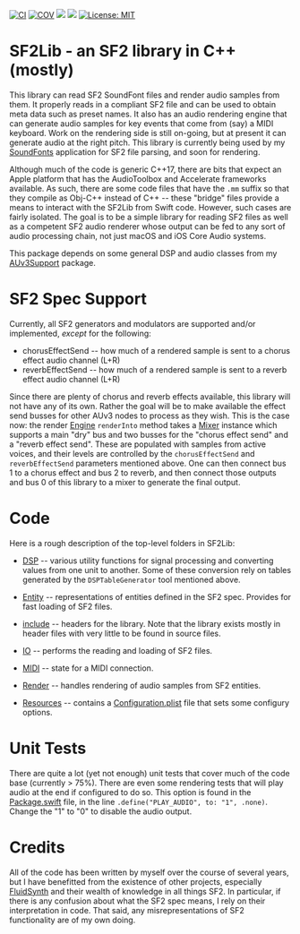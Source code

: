 [![CI](https://github.com/bradhowes/SF2Lib/workflows/CI/badge.svg)](https://github.com/bradhowes/SF2Lib/actions/workflows/CI.yml)
[![COV](https://img.shields.io/endpoint?url=https://gist.githubusercontent.com/bradhowes/dbe62f18182c82eb36dc1030819bc54b/raw/SF2Lib-coverage.json)](https://github.com/bradhowes/SF2Lib/blob/main/.github/workflows/CI.yml)
[![](https://img.shields.io/endpoint?url=https%3A%2F%2Fswiftpackageindex.com%2Fapi%2Fpackages%2Fbradhowes%2FSF2Lib%2Fbadge%3Ftype%3Dswift-versions)](https://swiftpackageindex.com/bradhowes/SF2Lib)
[![](https://img.shields.io/endpoint?url=https%3A%2F%2Fswiftpackageindex.com%2Fapi%2Fpackages%2Fbradhowes%2FSF2Lib%2Fbadge%3Ftype%3Dplatforms)](https://swiftpackageindex.com/bradhowes/SF2Lib)
[![License: MIT](https://img.shields.io/badge/License-MIT-A31F34.svg)](https://opensource.org/licenses/MIT)

# SF2Lib - an SF2 library in C++ (mostly)

This library can read SF2 SoundFont files and render audio samples from them. It properly reads in a compliant SF2 file
and can be used to obtain meta data such as preset names. It also has an audio rendering engine that can generate audio
samples for key events that come from (say) a MIDI keyboard. Work on the rendering side is still on-going, but at
present it can generate audio at the right pitch. This library is currently being used by my
[SoundFonts](https://github.com/bradhowes/SoundFonts) application for SF2 file parsing, and soon for rendering.

Although much of the code is generic C++17, there are bits that expect an Apple platform that has
the AudioToolbox and Accelerate frameworks available. As such, there are some code files that have the `.mm` suffix
so that they compile as Obj-C++ instead of C++ -- these "bridge" files provide a means to interact with the SF2Lib from
Swift code. However, such cases are fairly isolated. The goal is to be a simple library for reading SF2 files as well as a 
competent SF2 audio renderer whose output can be fed to any sort of audio processing chain, not just macOS and iOS Core Audio 
systems.

This package depends on some general DSP and audio classes from my [AUv3Support](https://github.com/bradhowes/AUv3Support)
package.

# SF2 Spec Support

Currently, all SF2 generators and modulators are supported and/or implemented, *except* for the following:

* chorusEffectSend -- how much of a rendered sample is sent to a chorus effect audio channel (L+R)
* reverbEffectSend -- how much of a rendered sample is sent to a reverb effect audio channel (L+R)

Since there are plenty of chorus and reverb effects available, this library will not have any of its own. Rather the
goal will be to make available the effect send busses for other AUv3 nodes to process as they wish. This is the case
now: the render [Engine](Sources/SF2Lib/include/SF2Lib/Render/Engine/Engine.hpp) `renderInto` method takes a
[Mixer](Sources/SF2Lib/include/SF2Lib/Utils/Mixer.hpp) instance which supports a main "dry" bus and two busses
for the "chorus effect send" and a "reverb effect send". These are populated with samples from active voices,
and their levels are controlled by the `chorusEffectSend` and `reverbEffectSend` parameters mentioned above. One
can then connect bus 1 to a chorus effect and bus 2 to reverb, and then connect those outputs and bus 0 of this
library to a mixer to generate the final output.

# Code

Here is a rough description of the top-level folders in SF2Lib:

* [DSP](Sources/SF2Lib/DSP) -- various utility functions for signal processing and converting values from one unit to
another. Some of these conversion rely on tables generated by the `DSPTableGenerator` tool mentioned above.

* [Entity](Sources/SF2Lib/Entity) -- representations of entities defined in the SF2 spec. Provides for fast loading of
SF2 files.
* [include](Sources/SF2Lib/include/SF2Lib) -- headers for the library. Note that the library exists mostly in header files with
very little to be found in source files.
* [IO](Sources/SF2Lib/IO) -- performs the reading and loading of SF2 files.
* [MIDI](Sources/SF2Lib/MIDI) -- state for a MIDI connection.
* [Render](Sources/SF2Lib/Render) -- handles rendering of audio samples from SF2 entities.
* [Resources](Sources/SF2Lib/Resources) -- contains a [Configuration.plist](Sources/SF2Lib/Resources/Configuration.plist) file that sets some 
  configury options.

# Unit Tests

There are quite a lot (yet not enough) unit tests that cover much of the code base (currently > 75%). There are even some rendering tests 
that will play audio at the end if configured to do so. This option is found in the [Package.swift](SF2Lib/Package.swift#L86) file, in the
line `.define("PLAY_AUDIO", to: "1", .none)`. Change the "1" to "0" to disable the audio output.

# Credits

All of the code has been written by myself over the course of several years, but I have benefitted from the existence of
other projects, especially [FluidSynth](https://www.fluidsynth.org) and their wealth of knowledge in all things SF2.
In particular, if there is any confusion about what the SF2 spec means, I rely on their interpretation in code. That
said, any misrepresentations of SF2 functionality are of my own doing.
